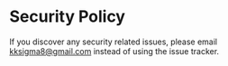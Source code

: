 # Security Policy

If you discover any security related issues, please email kksigma8@gmail.com instead of using the issue tracker.

